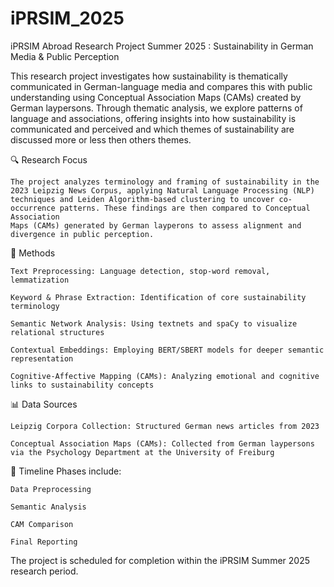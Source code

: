 # iPRSIM_2025
iPRSIM Abroad Research Project Summer 2025 : Sustainability in German Media &amp; Public Perception

This research project investigates how sustainability is thematically communicated in German-language media and compares this with public 
understanding using Conceptual Association Maps (CAMs) created by German laypersons. Through thematic analysis, we explore patterns of 
language and associations, offering insights into how sustainability is communicated and perceived and which themes of sustainability are 
discussed more or less then others themes. 

🔍 Research Focus

    The project analyzes terminology and framing of sustainability in the 2023 Leipzig News Corpus, applying Natural Language Processing (NLP) 
    techniques and Leiden Algorithm-based clustering to uncover co-occurrence patterns. These findings are then compared to Conceptual Association 
    Maps (CAMs) generated by German layperons to assess alignment and divergence in public perception.

🧪 Methods

    Text Preprocessing: Language detection, stop-word removal, lemmatization

    Keyword & Phrase Extraction: Identification of core sustainability terminology

    Semantic Network Analysis: Using textnets and spaCy to visualize relational structures

    Contextual Embeddings: Employing BERT/SBERT models for deeper semantic representation

    Cognitive-Affective Mapping (CAMs): Analyzing emotional and cognitive links to sustainability concepts
    
📊 Data Sources

    Leipzig Corpora Collection: Structured German news articles from 2023

    Conceptual Association Maps (CAMs): Collected from German laypersons via the Psychology Department at the University of Freiburg
    
📅 Timeline
Phases include:

    Data Preprocessing

    Semantic Analysis

    CAM Comparison

    Final Reporting

The project is scheduled for completion within the iPRSIM Summer 2025 research period.
